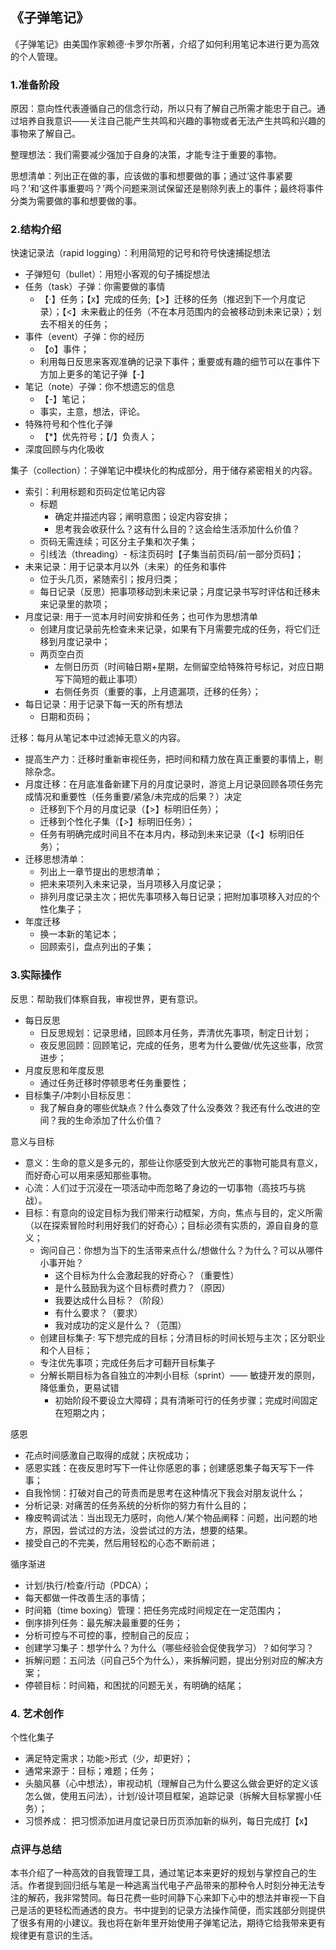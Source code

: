## 《子弹笔记》

《子弹笔记》由美国作家赖德·卡罗尔所著，介绍了如何利用笔记本进行更为高效的个人管理。

### 1.准备阶段
原因：意向性代表遵循自己的信念行动，所以只有了解自己所需才能忠于自己。通过培养自我意识——关注自己能产生共鸣和兴趣的事物或者无法产生共鸣和兴趣的事物来了解自己。

整理想法：我们需要减少强加于自身的决策，才能专注于重要的事物。

思想清单：列出正在做的事，应该做的事和想要做的事；通过‘这件事紧要吗？’和‘这件事重要吗？’两个问题来测试保留还是剔除列表上的事件；最终将事件分类为需要做的事和想要做的事。

### 2.结构介绍
快速记录法（rapid logging）：利用简短的记号和符号快速捕捉想法
- 子弹短句（bullet）：用短小客观的句子捕捉想法
- 任务（task）子弹：你需要做的事情
  - 【·】任务；【x】完成的任务;【>】迁移的任务（推迟到下一个月度记录）；【<】未来截止的任务（不在本月范围内的会被移动到未来记录）；划去不相关的任务；
- 事件（event）子弹：你的经历
  - 【o】事件；
  - 利用每日反思来客观准确的记录下事件；重要或有趣的细节可以在事件下方加上更多的笔记子弹【-】
- 笔记（note）子弹：你不想遗忘的信息
  - 【-】笔记；
  - 事实，主意，想法，评论。
- 特殊符号和个性化子弹
  - 【*】优先符号；【/】负责人；
- 深度回顾与内化吸收

集子（collection）：子弹笔记中模块化的构成部分，用于储存紧密相关的内容。
- 索引：利用标题和页码定位笔记内容
  - 标题
    - 确定并描述内容；阐明意图；设定内容安排；
    - 思考我会收获什么？这有什么目的？这会给生活添加什么价值？
  - 页码无需连续；可区分主子集和次子集；
  - 引线法（threading）- 标注页码时【子集当前页码/前一部分页码】；
- 未来记录：用于记录本月以外（未来）的任务和事件
  - 位于头几页，紧随索引；按月归类；
  - 每日记录（反思）把事项移动到未来记录；月度记录书写时评估和迁移未来记录里的款项；
- 月度记录: 用于一览本月时间安排和任务；也可作为思想清单
  - 创建月度记录前先检查未来记录，如果有下月需要完成的任务，将它们迁移到月度记录中；
  - 两页空白页
    - 左侧日历页（时间轴日期+星期，左侧留空给特殊符号标记，对应日期写下简短的截止事项）
    - 右侧任务页（重要的事，上月遗漏项，迁移的任务）；
- 每日记录：用于记录下每一天的所有想法
  - 日期和页码；

迁移：每月从笔记本中过滤掉无意义的内容。
- 提高生产力：迁移时重新审视任务，把时间和精力放在真正重要的事情上，剔除杂念。
- 月度迁移：在月底准备新建下月的月度记录时，游览上月记录回顾各项任务完成情况和重要性（任务重要/紧急/未完成的后果？）决定
  - 迁移到下个月的月度记录（【>】标明旧任务）；
  - 迁移到个性化子集（【>】标明旧任务）；
  - 任务有明确完成时间且不在本月内，移动到未来记录（【<】标明旧任务）；
- 迁移思想清单：
  - 列出上一章节提出的思想清单；
  - 把未来项列入未来记录，当月项移入月度记录；
  - 排列月度记录主次；把优先事项移入每日记录；把附加事项移入对应的个性化集子；
- 年度迁移
  - 换一本新的笔记本； 
  - 回顾索引，盘点列出的子集；


### 3.实际操作
反思：帮助我们体察自我，审视世界，更有意识。
- 每日反思
  - 日反思规划：记录思绪，回顾本月任务，弄清优先事项，制定日计划；
  - 夜反思回顾：回顾笔记，完成的任务，思考为什么要做/优先这些事，欣赏进步；
- 月度反思和年度反思
  - 通过任务迁移时停顿思考任务重要性；
- 目标集子/冲刺小目标反思：
  - 我了解自身的哪些优缺点？什么奏效了什么没奏效？我还有什么改进的空间？我的生命添加了什么价值？

意义与目标
- 意义：生命的意义是多元的，那些让你感受到大放光芒的事物可能具有意义，而好奇心可以用来感知那些事物。
- 心流：人们过于沉浸在一项活动中而忽略了身边的一切事物（高技巧与挑战）。
- 目标：有意向的设定目标为我们带来行动框架，方向，焦点与目的，定义所需（以在探索冒险时利用好我们的好奇心）；目标必须有实质的，源自自身的意义；
  - 询问自己：你想为当下的生活带来点什么/想做什么？为什么？可以从哪件小事开始？
    - 这个目标为什么会激起我的好奇心？（重要性）
    - 是什么鼓励我为这个目标费时费力？（原因）
    - 我要达成什么目标？（阶段）
    - 有什么要求？（要求）
    - 我对成功的定义是什么？（范围）
  - 创建目标集子: 写下想完成的目标；分清目标的时间长短与主次；区分职业和个人目标；
  - 专注优先事项；完成任务后才可翻开目标集子
  - 分解长期目标为各自独立的冲刺小目标（sprint）—— 敏捷开发的原则，降低重负，更易试错
    - 初始阶段不要设立大障碍；具有清晰可行的任务步骤；完成时间固定在短期之内；
  
感恩
  - 花点时间感激自己取得的成就；庆祝成功；
  - 感恩实践：在夜反思时写下一件让你感恩的事；创建感恩集子每天写下一件事；
  - 自我怜悯：打破对自己的苛责而是思考在这种情况下我会对朋友说什么；
  - 分析记录: 对痛苦的任务系统的分析你的努力有什么目的；
  - 橡皮鸭调试法：当出现无力感时，向他人/某个物品阐释：问题，出问题的地方，原因，尝试过的方法，没尝试过的方法，想要的结果。
  - 接受自己的不完美，然后用轻松的心态不断前进；
  
循序渐进
  - 计划/执行/检查/行动（PDCA）；
  - 每天都做一件改善生活的事情；
  - 时间箱（time boxing）管理：把任务完成时间规定在一定范围内；
  - 倒序排列任务：最先解决最重要的任务；
  - 分析可控与不可控的事，控制自己的反应；
  - 创建学习集子：想学什么？为什么（哪些经验会促使我学习）？如何学习？
  - 拆解问题：五问法（问自己5个为什么），来拆解问题，提出分别对应的解决方案；
  - 停顿目标：时间箱，和困扰的问题无关，有明确的结尾；



### 4. 艺术创作
个性化集子
  - 满足特定需求；功能>形式（少，却更好）；
  - 通常来源于：目标；难题；任务；
  - 头脑风暴（心中想法），审视动机（理解自己为什么要这么做会更好的定义该怎么做，使用五问法），计划/设计项目框架，追踪记录（拆解大目标掌握小任务）；
  - 习惯养成： 把习惯添加进月度记录日历页添加新的纵列，每日完成打【x】
  
  
  
### 点评与总结
本书介绍了一种高效的自我管理工具，通过笔记本来更好的规划与掌控自己的生活。作者提到回归纸与笔是一种逃离当代电子产品带来的那种令人时刻分神无法专注的解药，我非常赞同。每日花费一些时间静下心来卸下心中的想法并审视一下自己是活的更轻松而通透的良方。书中提到的记录方法操作简便，而实践部分则提供了很多有用的小建议。我也将在新年里开始使用子弹笔记法，期待它给我带来更有规律更有意识的生活。
